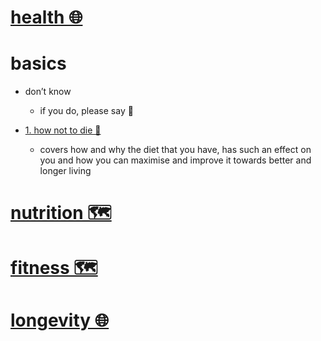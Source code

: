 # [health 🌐](http://www.wikiwand.com/en/Health)


# basics

- don’t know  
	- if you do, please say 💙


- [1. how not to die 📕](https://www.goodreads.com/book/show/25663961-how-not-to-die)
  - covers how and why the diet that you have, has such an effect on you and how you can maximise and improve it towards better and longer living


# [nutrition 🗺️](https://my.mindnode.com/zUyb7rGF3UvomE9YgA4tJ8vhfrGxZ9dvPNy2EL1r)


# [fitness 🗺️](https://my.mindnode.com/Qruad21hxq43Qw4xHN4gyPZmeKc33cx3BDHq1o47)


# [longevity 🌐](http://www.wikiwand.com/en/Longevity)

